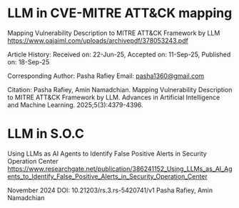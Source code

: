 # LLM in CVE-MITRE ATT&amp;CK mapping
Mapping Vulnerability Description to MITRE ATT&CK Framework by LLM  
https://www.oajaiml.com/uploads/archivepdf/378053243.pdf

Article History: Received on: 22-Jun-25, Accepted on: 11-Sep-25, Published on: 18-Sep-25

Corresponding Author: Pasha Rafiey
Email: pasha1360@gmail.com

Citation: Pasha Rafiey, Amin Namadchian. Mapping Vulnerability Description to MITRE ATT&CK Framework by LLM. Advances in Artificial Intelligence and Machine Learning. 2025;5(3):4379-4396.


# LLM in S.O.C 
Using LLMs as AI Agents to Identify False Positive Alerts in Security Operation Center
https://www.researchgate.net/publication/386241152_Using_LLMs_as_AI_Agents_to_Identify_False_Positive_Alerts_in_Security_Operation_Center

November 2024
DOI: 10.21203/rs.3.rs-5420741/v1
Pasha Rafiey, Amin Namadchian
